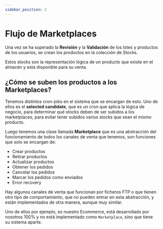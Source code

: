 ```yaml
---
sidebar_position: 2
---
```


# Flujo de Marketplaces

Una vez se ha superado la **Revisión** y la **Validación** de los lotes y productos de los usuarios, se crean los productos en la colección de Stocks.

Estos stocks son la representación lógica de un producto que existe en el almacén y esta disponible para su venta.

## ¿Cómo se suben los productos a los Marketplaces?

Tenemos distintos cron-jobs en el sistema que se encargan de esto. Uno de ellos es el **selected candidate**, que es un cron que aplica la lógica de negocio, para determinar qué stocks deben de ser subidos a los marketplaces, para evitar tener subidos varios stocks que sean el mismo producto.

Luego tenemos una clase llamada **Marketplace** que es una abstracción del funcionamiento de todos los canales de venta que tenemos, son funciones que solo se encargan de:

- Crear productos
- Retirar productos
- Actualizar productos
- Obtener los pedidos
- Cancelar los pedidos
- Marcar los pedidos como enviados
- Error recovery

Hay algunos canales de venta que funcionan por ficheros FTP o que tienen otro tipo de comportamiento, que no pueden entrar en esta abstracción, y están implementados de otra manera, aunque muy similar.

Uno de ellos por ejemplo, es nuestro Ecommerce, está desarrollado por nosotros 100% y no está implementado como `Marketplace`, sino que tiene su sistema aparte.